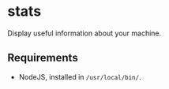# stats

Display useful information about your machine.

## Requirements

- NodeJS, installed in `/usr/local/bin/`.
